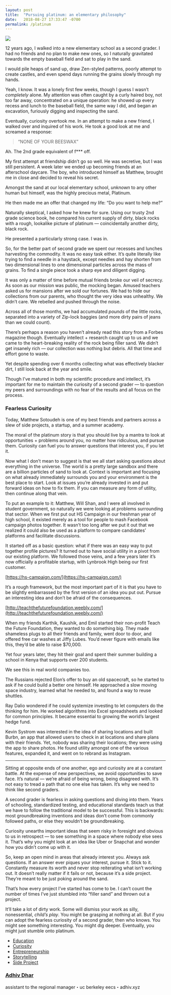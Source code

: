 ```yaml
---
layout: post
title:  "Pursuing platinum: an elementary philosophy"
date:   2018-08-27 17:33:47 -0700
permalink: /platinum
---
```

![](https://cdn-images-1.medium.com/max/1600/1*iSFzOn94kfMhHrhmh2c4Jg.jpeg)

12 years ago, I walked into a new elementary school as a second grader. I had no
friends and no plan to make new ones, so I naturally gravitated towards the
empty baseball field and sat to play in the sand.

I would pile heaps of sand up, draw Zen-styled patterns, poorly attempt to
create castles, and even spend days running the grains slowly through my hands.

Yeah, I know. It was a lonely first few weeks, though I guess I wasn’t
*completely* alone. My attention was often caught by a curly haired boy, not too
far away, concentrated on a unique operation: he showed up every recess and
lunch to the baseball field, the same way I did, and began an excavation,
furiously digging and inspecting the sand.

Eventually, curiosity overtook me. In an attempt to make a new friend, I walked
over and inquired of his work. He took a good look at me and screamed a
response:

> “NONE OF YOUR BEESWAX”

Ah. The 2nd grade equivalent of f*** off.

My first attempt at friendship didn’t go so well. He was secretive, but I was
still persistent. A week later we ended up becoming friends at an afterschool
daycare. The boy, who introduced himself as Matthew, brought me in close and
decided to reveal his secret.

Amongst the sand at our local elementary school, *unknown* to any other human
but himself, was the highly precious metal, Platinum.

He then made me an offer that changed my life: “Do you want to help me?”

Naturally skeptical, I asked how he knew for sure. Using our trusty 2nd grade
science book, he compared his current supply of dirty, black rocks with a rough,
lookalike picture of platinum — coincidentally another dirty, black rock.

He presented a particularly strong case. I was in.

So, for the better part of second grade we spent our recesses and lunches
harvesting the commodity. It was no easy task either. It’s quite literally like
trying to find a needle in a haystack, except needles and hay shorten from two
dimensional lines to one dimensional particles across the mass of grains. To
find a single piece took a sharp eye and diligent digging.

It was only a matter of time before mutual friends broke our veil of secrecy. As
soon as our mission was public, the mocking began. Amused teachers asked us for
mansions after we sold our fortunes. We had to hide our collections from our
parents, who thought the very idea was unhealthy. We didn’t care. We rebelled
and pushed through the noise.

Across all of those months, we had accumulated *pounds* of the little rocks,
separated into a variety of Zip-lock baggies (and more dirty pairs of jeans than
we could count).

There’s perhaps a reason you haven’t already read this story from a Forbes
magazine though. Eventually intellect + research caught up to us and we came to
the heart-breaking reality of the rock being filler sand. We didn’t get insanely
rich — our collection was nothing but debris. All that time and effort gone to
waste.

Yet despite spending over 6 months collecting what was effectively blacker dirt,
I still look back at the year and smile.

Though I’ve matured in both my scientific procedure and intellect, it’s
important for me to maintain the curiosity of a second grader — to question my
peers and surroundings with no fear of the results and all focus on the process.

### Fearless Curiosity

Today, Matthew Sotoudeh is one of my best friends and partners across a slew of
side projects, a startup, and a summer academy.

The moral of the platinum story is that you should live by a mantra to look at
opportunities + problems around you, no matter how ridiculous, and pursue them.
Curiosity can fuel you to answer questions that interest you, if you let it.

Now what I don’t mean to suggest is that we all start asking questions about
everything in the universe. The world is a pretty large sandbox and there are a
billion particles of sand to look at. Context is important and focusing on what
already immediately surrounds you and your environment is the best place to
start. Look at issues you’re already invested in and put forward ideas on how to
fix them. If you can measure any form of utility, then continue along that vein.

To put an example to it: Matthew, Will Shan, and I were all involved in student
government, so naturally we were looking at problems surrounding that sector.
When we first put out HS Campaign in our freshman year of high school, it
existed merely as a tool for people to mash Facebook campaign photos together.
It wasn’t too long after we put it out that we realized it could also be used as
a platform to compare candidates’ platforms and facilitate discussions.

It started off as a basic question: what if there was an easy way to put
together profile pictures? It turned out to have social utility in a pivot from
our existing platform. We followed those veins, and a few years later it’s now
officially a profitable startup, with Lynbrook High being our first customer.

<span class="figcaption_hack">[https://hs-campaign.com/](https://hs-campaign.com/)</span>

It’s a rough framework, but the most important part of it is that you have to be
slightly embarrassed by the first version of an idea you put out. Pursue an
interesting idea and don’t be afraid of the consequences.

<span class="figcaption_hack">[http://teachthefuturefoundation.weebly.com/](http://teachthefuturefoundation.weebly.com/)</span>

When my friends Karthik, Kaushik, and Emil started their non-profit Teach the
Future Foundation, they wanted to do something big. They made shameless plugs to
all their friends and family, went door to door, and offered free car washes at
Jiffy Lubes. You’d never figure with emails like this, they’d be able to raise
$70,000.

Yet four years later, they hit their goal and spent their summer building a
school in Kenya that supports over 200 students.

We see this in real world companies too.

The Russians rejected Elon’s offer to buy an old spacecraft, so he started to
ask if he could build a better one himself. He approached a slow moving space
industry, learned what he needed to, and found a way to reuse shuttles.

Ray Dalio wondered if he could systemize investing to let computers do the
thinking for him. He worked algorithms into Excel spreadsheets and looked for
common principles. It became essential to growing the world’s largest hedge
fund.

Kevin Systrom was interested in the idea of sharing locations and built Burbn,
an app that allowed users to check in at locations and share plans with their
friends. Yet, nobody was sharing their locations; they were using the app to
share photos. He found utility amongst one of the various features, expanded it,
and went on to rebrand as Instagram.

*****

Sitting at opposite ends of one another, ego and curiosity are at a constant
battle. At the expense of new perspectives, we avoid opportunities to save face.
It’s natural — we’re afraid of being wrong, being disagreed with. It’s not easy
to tread a path that no one else has taken. It’s why we need to think like
second graders.

A second grader is fearless in asking questions and diving into them. Years of
schooling, standardized testing, and educational standards teach us that we have
to follow the traditional model to be successful. This is backwards: most
groundbreaking inventions and ideas don’t come from commonly followed paths, or
else they wouldn’t be groundbreaking.

Curiosity unearths important ideas that seem risky in foresight and obvious to
us in retrospect — to see something in a space where nobody else sees it. That’s
why you might look at an idea like Uber or Snapchat and wonder how you didn’t
come up with it.

So, keep an open mind in areas that already interest you. Always ask questions.
If an answer ever piques your interest, pursue it. Stick to it. Constantly
measure its worth and never stop reiterating what isn’t working out. It doesn’t
really matter if it fails or not, because it’s a side project. They’re meant to
be just poking around the sand.

That’s how every project I’ve started has come to be. I can’t count the number
of times I’ve just stumbled into “filler sand” and thrown out a project.

It’ll take a lot of dirty work. Some will dismiss your work as silly,
nonessential, *child’s play*. You might be grasping at nothing at all. But if
you can adopt the fearless curiosity of a second grader, then who knows. You
might see something interesting. You might dig deeper. Eventually, you might
just stumble onto platinum.

* [Education](https://medium.com/tag/education?source=post)
* [Curiosity](https://medium.com/tag/curiosity?source=post)
* [Entrepreneurship](https://medium.com/tag/entrepreneurship?source=post)
* [Storytelling](https://medium.com/tag/storytelling?source=post)
* [Side Project](https://medium.com/tag/side-project?source=post)

### [Adhiv Dhar](https://medium.com/@adhivd)

assistant to the regional manager・uc berkeley eecs・adhiv.xyz
